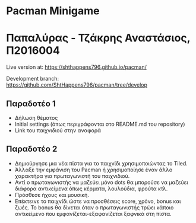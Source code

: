 <h1>Pacman Minigame</h1>
<h1>Παπαλύρας - Τζάκρης Αναστάσιος, Π2016004</h1>

Live version at: https://shthappens796.github.io/pacman/

Development branch: https://github.com/ShtHappens796/pacman/tree/develop

<h2>Παραδοτέο 1</h2>

 + Δήλωση θέματος
 + Initial settings (όπως περιγράφονται στο README.md του repository)
 + Link του παιχνιδιού στην αναφορά
 
 
 <h2>Παραδοτέο 2</h2>
 
 + Δημιούργησε μια νέα πίστα για το παιχνίδι χρησιμοποιώντας το Tiled.
 + Άλλαξε την εμφάνιση του Pacman ή χρησιμοποίησε έναν άλλο χαρακτήρα για πρωταγωνιστή του παιχνιδιού.
 + Αντί ο πρωταγωνιστής να μαζεύει μόνο dots θα μπορούσε να μαζεύει διάφορα αντικείμενα όπως κέρματα, λουλούδια, φρούτα κτλ.
 + Πρόσθεσε ήχους και μουσική.
 + Επέκτεινε το παιχνίδι ώστε να προσθέσεις score, χρόνο, bonus και ζωές. Το bonus θα δίνεται όταν ο πρωταγωνιστής τρώει κάποιο αντικείμενο που εμφανίζεται-εξαφανίζεται ξαφνικά στη πίστα.
 
 
